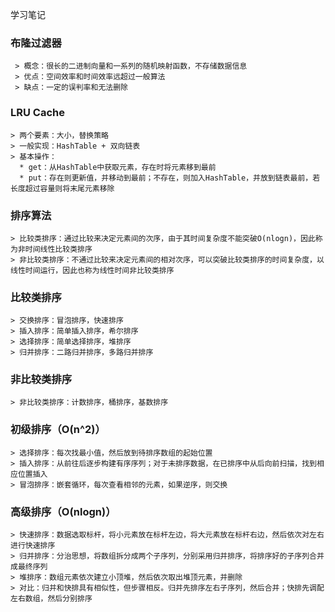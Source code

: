 学习笔记
### 布隆过滤器
     > 概念：很长的二进制向量和一系列的随机映射函数，不存储数据信息
     > 优点：空间效率和时间效率远超过一般算法
     > 缺点：一定的误判率和无法删除

### LRU Cache
    > 两个要素：大小，替换策略
    > 一般实现：HashTable + 双向链表
    > 基本操作：
      * get：从HashTable中获取元素，存在时将元素移到最前
      * put：存在则更新值，并移动到最前；不存在，则加入HashTable，并放到链表最前，若长度超过容量则将末尾元素移除

### 排序算法
    > 比较类排序：通过比较来决定元素间的次序，由于其时间复杂度不能突破O(nlogn)，因此称为非时间线性比较类排序
    > 非比较类排序：不通过比较来决定元素间的相对次序，可以突破比较类排序的时间复杂度，以线性时间运行，因此也称为线性时间非比较类排序

### 比较类排序
    > 交换排序：冒泡排序，快速排序
    > 插入排序：简单插入排序，希尔排序
    > 选择排序：简单选择排序，堆排序
    > 归并排序：二路归并排序，多路归并排序

### 非比较类排序
    > 非比较类排序：计数排序，桶排序，基数排序

### 初级排序（O(n^2)）
    > 选择排序：每次找最小值，然后放到待排序数组的起始位置
    > 插入排序：从前往后逐步构建有序序列；对于未排序数据，在已排序中从后向前扫描，找到相应位置插入
    > 冒泡排序：嵌套循环，每次查看相邻的元素，如果逆序，则交换

### 高级排序（O(nlogn)）
    > 快速排序：数据选取标杆，将小元素放在标杆左边，将大元素放在标杆右边，然后依次对左右进行快速排序
    > 归并排序：分治思想，将数组拆分成两个子序列，分别采用归并排序，将排序好的子序列合并成最终序列
    > 堆排序：数组元素依次建立小顶堆，然后依次取出堆顶元素，并删除
    > 对比：归并和快排具有相似性，但步骤相反。归并先排序左右子序列，然后合并；快排先调配左右数组，然后分别排序